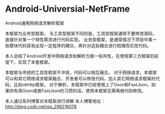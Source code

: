 # Android-Universial-NetFrame
Android通用网络请求解析框架

本框架为业务型框架。
与工具型框架不同的是，工具型框架通常不要修改源码，直接针对某一个特性需求进行代码实现。
业务型框架，是通常情况下项目中某一些模块代码容易出现一定程序的耦合，再针对这些耦合进行梳理而实现代码。

本人总结了Android开发中网络请求和解析方面一些共性，在使用第三方框架的前提下，实现了本套框架。

本框架与传统的工具型框架不冲突，代码可以相互融合。
对于网络请求，本框架可以和其它网络请求框架融合，开发者可以修改代码，加入其它网络请求框架的代码，比如okhttp框架。
对于解析，本框架中已经使用上了Gson和FastJson，如果你有用Gson或者FastJson的习惯的话，使用本框架无需再做代码修改。

本人通过系列博客对本框架进行讲解
本人博客地址：http://blog.csdn.net/qq_296216078